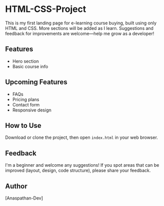 # HTML-CSS-Project
This is my first landing page for e-learning course buying, built using only HTML and CSS. More sections will be added as I learn. Suggestions and feedback for improvements are welcome—help me grow as a developer!


## Features
- Hero section
- Basic course info

## Upcoming Features
- FAQs
- Pricing plans
- Contact form
- Responsive design

## How to Use
Download or clone the project, then open `index.html` in your web browser.

## Feedback
I'm a beginner and welcome any suggestions! If you spot areas that can be improved (layout, design, code structure), please share your feedback.

## Author
[Anaspathan-Dev]

